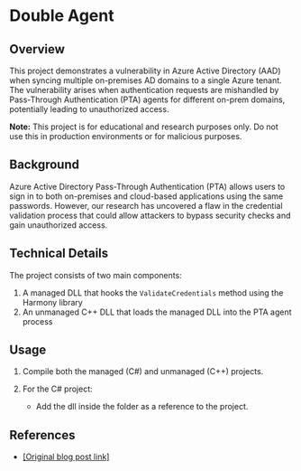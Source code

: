 # Double Agent

## Overview

This project demonstrates a vulnerability in Azure Active Directory (AAD) when syncing multiple on-premises AD domains to a single Azure tenant. The vulnerability arises when authentication requests are mishandled by Pass-Through Authentication (PTA) agents for different on-prem domains, potentially leading to unauthorized access.

**Note:** This project is for educational and research purposes only. Do not use this in production environments or for malicious purposes.

## Background

Azure Active Directory Pass-Through Authentication (PTA) allows users to sign in to both on-premises and cloud-based applications using the same passwords. However, our research has uncovered a flaw in the credential validation process that could allow attackers to bypass security checks and gain unauthorized access.


## Technical Details

The project consists of two main components:

1. A managed DLL that hooks the `ValidateCredentials` method using the Harmony library
2. An unmanaged C++ DLL that loads the managed DLL into the PTA agent process

## Usage
1. Compile both the managed (C#) and unmanaged (C++) projects.

2. For the C# project:
   - Add the dll inside the folder as a reference to the project.

## References
- [[Original blog post link]](https://cymulate.com/blog/exploiting-pta-credential-validation-in-azure-ad/)
